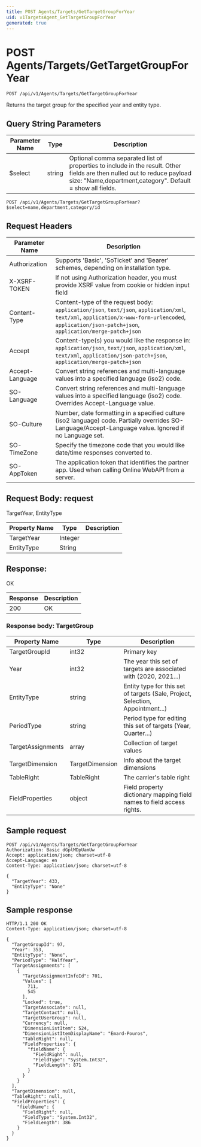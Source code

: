 ```yaml
---
title: POST Agents/Targets/GetTargetGroupForYear
uid: v1TargetsAgent_GetTargetGroupForYear
generated: true
---
```


# POST Agents/Targets/GetTargetGroupForYear

```http
POST /api/v1/Agents/Targets/GetTargetGroupForYear
```

Returns the target group for the specified year and entity type.







## Query String Parameters

| Parameter Name | Type |  Description |
|----------------|------|--------------|
| $select | string |  Optional comma separated list of properties to include in the result. Other fields are then nulled out to reduce payload size: "Name,department,category". Default = show all fields. |

```http
POST /api/v1/Agents/Targets/GetTargetGroupForYear?$select=name,department,category/id
```


## Request Headers

| Parameter Name | Description |
|----------------|-------------|
| Authorization  | Supports 'Basic', 'SoTicket' and 'Bearer' schemes, depending on installation type. |
| X-XSRF-TOKEN   | If not using Authorization header, you must provide XSRF value from cookie or hidden input field |
| Content-Type | Content-type of the request body: `application/json`, `text/json`, `application/xml`, `text/xml`, `application/x-www-form-urlencoded`, `application/json-patch+json`, `application/merge-patch+json` |
| Accept         | Content-type(s) you would like the response in: `application/json`, `text/json`, `application/xml`, `text/xml`, `application/json-patch+json`, `application/merge-patch+json` |
| Accept-Language | Convert string references and multi-language values into a specified language (iso2) code. |
| SO-Language | Convert string references and multi-language values into a specified language (iso2) code. Overrides Accept-Language value. |
| SO-Culture | Number, date formatting in a specified culture (iso2 language) code. Partially overrides SO-Language/Accept-Language value. Ignored if no Language set. |
| SO-TimeZone | Specify the timezone code that you would like date/time responses converted to. |
| SO-AppToken | The application token that identifies the partner app. Used when calling Online WebAPI from a server. |

## Request Body: request 

TargetYear, EntityType 

| Property Name | Type |  Description |
|----------------|------|--------------|
| TargetYear | Integer |  |
| EntityType | String |  |

## Response:

OK

| Response | Description |
|----------------|-------------|
| 200 | OK |

### Response body: TargetGroup

| Property Name | Type |  Description |
|----------------|------|--------------|
| TargetGroupId | int32 | Primary key |
| Year | int32 | The year this set of targets are associated with (2020, 2021...) |
| EntityType | string | Entity type for this set of targets (Sale, Project, Selection, Appointment...) |
| PeriodType | string | Period type for editing this set of targets (Year, Quarter...) |
| TargetAssignments | array | Collection of target values |
| TargetDimension | TargetDimension | Info about the target dimensions |
| TableRight | TableRight | The carrier's table right |
| FieldProperties | object | Field property dictionary mapping field names to field access rights. |

## Sample request

```http!
POST /api/v1/Agents/Targets/GetTargetGroupForYear
Authorization: Basic dGplMDpUamUw
Accept: application/json; charset=utf-8
Accept-Language: en
Content-Type: application/json; charset=utf-8

{
  "TargetYear": 433,
  "EntityType": "None"
}
```

## Sample response

```http_
HTTP/1.1 200 OK
Content-Type: application/json; charset=utf-8

{
  "TargetGroupId": 97,
  "Year": 353,
  "EntityType": "None",
  "PeriodType": "HalfYear",
  "TargetAssignments": [
    {
      "TargetAssignmentInfoId": 701,
      "Values": [
        711,
        545
      ],
      "Locked": true,
      "TargetAssociate": null,
      "TargetContact": null,
      "TargetUserGroup": null,
      "Currency": null,
      "DimensionListItem": 524,
      "DimensionListItemDisplayName": "Emard-Pouros",
      "TableRight": null,
      "FieldProperties": {
        "fieldName": {
          "FieldRight": null,
          "FieldType": "System.Int32",
          "FieldLength": 871
        }
      }
    }
  ],
  "TargetDimension": null,
  "TableRight": null,
  "FieldProperties": {
    "fieldName": {
      "FieldRight": null,
      "FieldType": "System.Int32",
      "FieldLength": 386
    }
  }
}
```